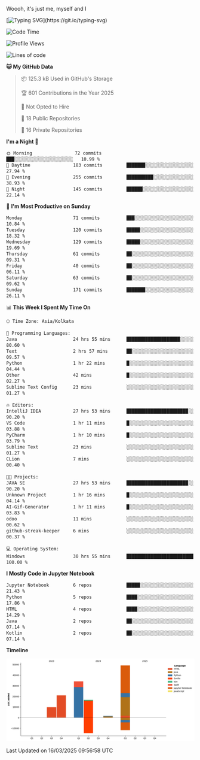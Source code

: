 Woooh, it's just me, myself and I

[![Typing SVG](https://readme-typing-svg.demolab.com?font=Fira+Code&pause=1000&color=F6FF05&center=true&vCenter=true&width=435&lines=Hi+%F0%9F%91%8B%2C+I'm+Somesh+Diwan;I+will+be+back+soon.)](https://git.io/typing-svg)

<!--START_SECTION:waka-->
![Code Time](http://img.shields.io/badge/Code%20Time-41%20hrs%2015%20mins-blue)

![Profile Views](http://img.shields.io/badge/Profile%20Views-544-blue)

![Lines of code](https://img.shields.io/badge/From%20Hello%20World%20I%27ve%20Written-132.0%20thousand%20lines%20of%20code-blue)

**🐱 My GitHub Data** 

> 📦 125.3 kB Used in GitHub's Storage 
 > 
> 🏆 601 Contributions in the Year 2025
 > 
> 🚫 Not Opted to Hire
 > 
> 📜 18 Public Repositories 
 > 
> 🔑 16 Private Repositories 
 > 
**I'm a Night 🦉** 

```text
🌞 Morning                72 commits          ███░░░░░░░░░░░░░░░░░░░░░░   10.99 % 
🌆 Daytime                183 commits         ███████░░░░░░░░░░░░░░░░░░   27.94 % 
🌃 Evening                255 commits         ██████████░░░░░░░░░░░░░░░   38.93 % 
🌙 Night                  145 commits         ██████░░░░░░░░░░░░░░░░░░░   22.14 % 
```
📅 **I'm Most Productive on Sunday** 

```text
Monday                   71 commits          ███░░░░░░░░░░░░░░░░░░░░░░   10.84 % 
Tuesday                  120 commits         █████░░░░░░░░░░░░░░░░░░░░   18.32 % 
Wednesday                129 commits         █████░░░░░░░░░░░░░░░░░░░░   19.69 % 
Thursday                 61 commits          ██░░░░░░░░░░░░░░░░░░░░░░░   09.31 % 
Friday                   40 commits          ██░░░░░░░░░░░░░░░░░░░░░░░   06.11 % 
Saturday                 63 commits          ██░░░░░░░░░░░░░░░░░░░░░░░   09.62 % 
Sunday                   171 commits         ███████░░░░░░░░░░░░░░░░░░   26.11 % 
```


📊 **This Week I Spent My Time On** 

```text
🕑︎ Time Zone: Asia/Kolkata

💬 Programming Languages: 
Java                     24 hrs 55 mins      ████████████████████░░░░░   80.60 % 
Text                     2 hrs 57 mins       ██░░░░░░░░░░░░░░░░░░░░░░░   09.57 % 
Python                   1 hr 22 mins        █░░░░░░░░░░░░░░░░░░░░░░░░   04.44 % 
Other                    42 mins             █░░░░░░░░░░░░░░░░░░░░░░░░   02.27 % 
Sublime Text Config      23 mins             ░░░░░░░░░░░░░░░░░░░░░░░░░   01.27 % 

🔥 Editors: 
IntelliJ IDEA            27 hrs 53 mins      ███████████████████████░░   90.20 % 
VS Code                  1 hr 11 mins        █░░░░░░░░░░░░░░░░░░░░░░░░   03.88 % 
PyCharm                  1 hr 10 mins        █░░░░░░░░░░░░░░░░░░░░░░░░   03.79 % 
Sublime Text             23 mins             ░░░░░░░░░░░░░░░░░░░░░░░░░   01.27 % 
CLion                    7 mins              ░░░░░░░░░░░░░░░░░░░░░░░░░   00.40 % 

🐱‍💻 Projects: 
JAVA SE                  27 hrs 53 mins      ███████████████████████░░   90.20 % 
Unknown Project          1 hr 16 mins        █░░░░░░░░░░░░░░░░░░░░░░░░   04.14 % 
AI-Gif-Generator         1 hr 11 mins        █░░░░░░░░░░░░░░░░░░░░░░░░   03.83 % 
odoo                     11 mins             ░░░░░░░░░░░░░░░░░░░░░░░░░   00.62 % 
github-streak-keeper     6 mins              ░░░░░░░░░░░░░░░░░░░░░░░░░   00.37 % 

💻 Operating System: 
Windows                  30 hrs 55 mins      █████████████████████████   100.00 % 
```

**I Mostly Code in Jupyter Notebook** 

```text
Jupyter Notebook         6 repos             █████░░░░░░░░░░░░░░░░░░░░   21.43 % 
Python                   5 repos             ████░░░░░░░░░░░░░░░░░░░░░   17.86 % 
HTML                     4 repos             ████░░░░░░░░░░░░░░░░░░░░░   14.29 % 
Java                     2 repos             ██░░░░░░░░░░░░░░░░░░░░░░░   07.14 % 
Kotlin                   2 repos             ██░░░░░░░░░░░░░░░░░░░░░░░   07.14 % 
```



**Timeline**

![Lines of Code chart](https://raw.githubusercontent.com/Someshdiwan/Someshdiwan/main/assets/bar_graph.png)


 Last Updated on 16/03/2025 09:56:58 UTC
<!--END_SECTION:waka-->
